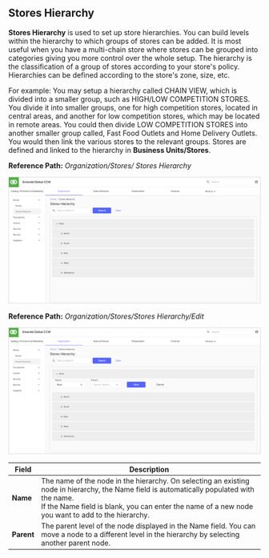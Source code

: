 ## Stores Hierarchy

**Stores Hierarchy** is used to set up store hierarchies. You can build levels within the hierarchy to which groups of stores can be added. It is most useful when you have a multi-chain store where stores can be grouped into categories giving you more control over the whole setup. The hierarchy is the classification of a group of stores according to your store's policy. Hierarchies can be defined according to the store's zone, size, etc.

For example: You may setup a hierarchy called CHAIN VIEW, which is divided into a smaller group, such as HIGH/LOW COMPETITION STORES. You divide it into smaller groups, one for high competition stores, located in central areas, and another for low competition stores, which may be located in remote areas. You could then divide LOW COMPETITION STORES into another smaller group called, Fast Food Outlets and Home Delivery Outlets. You would then link the various stores to the relevant groups.
Stores are defined and linked to the hierarchy in **Business Units/Stores**.

**Reference Path:** *Organization/Stores/ Stores Hierarchy*

![Stores Hierarchy Screen](/Images/StoresHierarchyScreen.png)

**Reference Path:** *Organization/Stores/Stores Hierarchy/Edit*

![Stores Hierarchy Form](/Images/StoresHierarchyForm.png)

|**Field**|**Description**|
|---------|----------|
|**Name**|The name of the node in the hierarchy. On selecting an existing node in hierarchy, the Name field is automatically populated with the name.<BR>If the Name field is blank, you can enter the name of a new node you want to add to the hierarchy.|
|**Parent**|The parent level of the node displayed in the Name field. You can move a node to a different level in the hierarchy by selecting another parent node.|